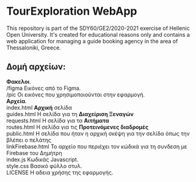 # TourExploration WebApp

This repository is part of the SDY60/GE2/2020-2021 exercise of Hellenic Open University. It's created for educational reasons only and contains a web application for managing a guide booking agency in the area of Thessaloniki, Greece.

## Δομή αρχείων:     
**Φακελοι**.    
/figma              Εικόνες από το Figma.   
/pic                Οι εικόνες που χρησιμοποιούνται στην εφαρμογή.   
**Αρχεία**.   
index.html          **Αρχική** σελίδα   
guides.html         Η σελίδα για τη **Διαχείριση Ξεναγών**  
requests.html       Η σελίδα για τα **Αιτήματα**  
routes.html         Η σελίδα για τις **Προτεινόμενες διαδρομές**  
public.html         Η σελίδα που ήταν η αρχική σκέψη για την σελίδα όπως την βλέπει ο πελάτης   
linkFirebase.html   Το αρχείο που περιέχει τον κώδικά για τη συνδεση με Firebase του Δημήτρη   
index.js            Κωδικάς Javascript.  
style.css           Βασικό φύλλο στυλ.  
LICENSE             Η αδεια χρήσης της εφαρμογής.  